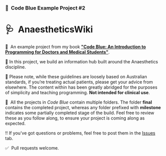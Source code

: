 ### 🏥 &nbsp;Code Blue Example Project #2

# 🩺 &nbsp;AnaestheticsWiki

📖 &nbsp;An example project from my book [**"Code Blue: An Introduction to Programming for Doctors and Medical Students"**](https://gumroad.com/products/NMtSD/).

💊&nbsp;In this project, we build an information hub built around the Anaesthetics discipline.

🙅‍&nbsp;Please note, while these guidelines are loosely based on Australian standards, if you’re treating actual patients, please get your advice from elsewhere. The content within has been greatly abridged for the purposes of simplicity and teaching programming. **Not intended for clinical use**.

📁 &nbsp;All the projects in *Code Blue* contain multiple folders. The folder **final** contains the completed project, whereas any folder prefixed with **milestone** indicates some partially completed stage of the build. Feel free to review these as you follow along, to ensure your project is coming along as expected. 

‼️&nbsp;If you've got questions or problems, feel free to post them in the [Issues](https://github.com/joshcase/code-blue-wiki/issues) tab.

✅ &nbsp;Pull requests welcome.
